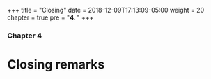+++
title = "Closing"
date = 2018-12-09T17:13:09-05:00
weight = 20
chapter = true
pre = "<b>4. </b>"
+++

### Chapter 4

# Closing remarks

